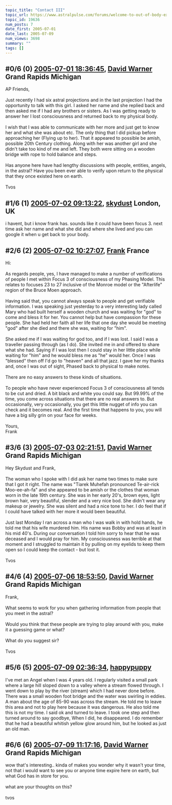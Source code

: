 ```yaml
---
topic_title: "Contact III"
topic_url: https://www.astralpulse.com/forums/welcome-to-out-of-body-experiences!/contact-iii
topic_id: 19636
num_posts: 7
date_first: 2005-07-01
date_last: 2005-07-09
num_views: 3698
summary: ""
tags: []
---
```


## \#0/6 (0) [2005-07-01 18:36:45](https://www.astralpulse.com/forums/index.php?msg=168715), [David Warner](https://www.astralpulse.com/forums/profile/?u=9331) Grand Rapids Michigan ##
<section>
AP Friends,
<br>
<br>
Just recently I had six astral projections and in the last projection I had the opportunity to talk with this girl. I asked her name and she replied back and then asked me if I had any brothers or sisters. As I was getting ready to answer her I lost consciousness and returned back to my physical body.
<br>
<br>
I wish that I was able to communicate with her more and just get to know her and what she was about etc. The only thing that I did pickup before approaching her (Flying up to her). That it appeared to possible be amish, possible 20th Century clothing. Along with her was another girl and she didn't take too kind of me and left. They both were sitting on a wooden bridge with rope to hold balance and steps.
<br>
<br>
Has anyone here have had lengthy discussions with people, entities, angels, in the astral? Have you been ever able to verify upon return to the physical that they once existed here on earth.
<br>
<br>
Tvos
</section>

## \#1/6 (1) [2005-07-02 09:13:22](https://www.astralpulse.com/forums/index.php?msg=168788), [skydust](https://www.astralpulse.com/forums/profile/?u=8284) London, UK ##
<section>
i havent, but i know frank has. sounds like it could have been focus 3. next time ask her name and what she did and where she lived and you can google it when u get back to your body.
</section>

## \#2/6 (2) [2005-07-02 10:27:07](https://www.astralpulse.com/forums/index.php?msg=168794), [Frank](https://www.astralpulse.com/forums/profile/?u=359) France ##
<section>
Hi:
<br>
<br>
As regards people, yes, I have managed to make a number of verifications of people I met within Focus 3 of consciousness of my Phasing Model. This relates to focuses 23 to 27 inclusive of the Monroe model or the "Afterlife" region of the Bruce Moen approach.
<br>
<br>
Having said that, you cannot always speak to people and get verifiable information. I was speaking just yesterday to a very interesting lady called Mary who had built herself a wooden church and was waiting for "god" to come and bless it for her. You cannot help but have compassion for these people. She had held her faith all her life that one day she would be meeting "god" after she died and there she was, waiting for "him".
<br>
<br>
She asked me if I was waiting for god too, and if I was lost. I said I was a traveller passing through (as I do). She invited me in and offered to share what she had. Saying if I was lost then I could stay in her little place while waiting for "him" and he would bless me as "he" would her. Once I was "blessed" then off I'd go to "heaven" and all that jazz. I gave her my thanks and, once I was out of sight, Phased back to physical to make notes.
<br>
<br>
There are no easy answers to these kinds of situations.
<br>
<br>
To people who have never experienced Focus 3 of consciousness all tends to be cut and dried. A bit black and white you could say. But 99.99% of the time, you come across situations that there are no real answers to. But occasionally, very occasionally, you get this little nugget of info you can check and it becomes real. And the first time that happens to you, you will have a big silly grin on your face for weeks.
<br>
<br>
Yours,
<br>
Frank
</section>

## \#3/6 (3) [2005-07-03 02:21:51](https://www.astralpulse.com/forums/index.php?msg=168882), [David Warner](https://www.astralpulse.com/forums/profile/?u=9331) Grand Rapids Michigan ##
<section>
Hey Skydust and Frank,
<br>
<br>
The woman who I spoke with I did ask her name two times to make sure that I got it right. The name was "Tiarek Muhefah pronounced Te-air-rick Moo-ee-ah-fa" and she appeared to be amish or the clothes that woman worn in the late 19th century. She was in her early 20's, brown eyes, light brown hair, very beautiful, slender and a very nice bod. She didn't wear any makeup or jewelry. She was silent and had a nice tone to her. I do feel that if I could have talked with her more it would been beautiful.
<br>
<br>
Just last Monday I ran across a man who I was walk in with hold hands, he told me that his wife murdered him. His name was Bobby and was at least in his mid 40's. During our conversation I told him sorry to hear that he was deceased and I would pray for him. My consciousness was terrible at that moment and I struggled to maintain it by pulling on my eyelids to keep them open so I could keep the contact - but lost it.
<br>
<br>
Tvos
</section>

## \#4/6 (4) [2005-07-06 18:53:50](https://www.astralpulse.com/forums/index.php?msg=169229), [David Warner](https://www.astralpulse.com/forums/profile/?u=9331) Grand Rapids Michigan ##
<section>
Frank,
<br>
<br>
What seems to work for you when gathering information from people that you meet in the astral?
<br>
<br>
Would you think that these people are trying to play around with you, make it a guessing game or what?
<br>
<br>
What do you suggest sir?
<br>
<br>
Tvos
</section>

## \#5/6 (5) [2005-07-09 02:36:34](https://www.astralpulse.com/forums/index.php?msg=169546), [happypuppy](https://www.astralpulse.com/forums/profile/?u=9350)  ##
<section>
I've met an Angel when I was 4 years old. I regularly visited a small park where a large hill sloped down to a valley where a stream flowed through. I went down to play by the river (stream) which I had never done before. There was a small wooden foot bridge and the water was swirling in eddies. A man about the age of 85-90 was across the stream. He told me to leave this area and not to play here because it was dangerous. He also told me this is not my time. I said ok and turned to leave. I took one step and then turned around to say goodbye, When I did, he disappeared. I do remember that he had a beautiful whitish yellow glow around him, but he looked as just an old man.
</section>

## \#6/6 (6) [2005-07-09 11:17:16](https://www.astralpulse.com/forums/index.php?msg=169583), [David Warner](https://www.astralpulse.com/forums/profile/?u=9331) Grand Rapids Michigan ##
<section>
wow that's interesting.. kinda of makes you wonder why it wasn't your time, not that i would want to see you or anyone time expire here on earth, but what God has in store for you.
<br>
<br>
what are your thoughts on this?
<br>
<br>
tvos
</section>